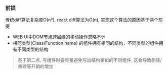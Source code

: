 
### 前提
传统diff算法复杂度O(n³), react diff算法为O(n), 实现这个算法的原因基于两个前提
- WEB UI中DOM节点跨层级的移动操作忽略不计
- 相同类型(Class/Function name) 的组件拥有相同的结构，不同类型的组件拥有不同类型的结构

> 基于第二点, 写组件时要尽量避免写出结构相似的不同组件, 这会导致删除/重建等开销的增加

